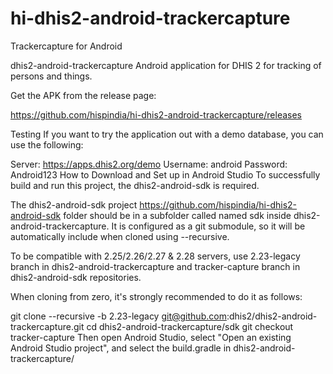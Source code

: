 # hi-dhis2-android-trackercapture
Trackercapture for Android

dhis2-android-trackercapture
Android application for DHIS 2 for tracking of persons and things.

Get the APK from the release page:

https://github.com/hispindia/hi-dhis2-android-trackercapture/releases

Testing
If you want to try the application out with a demo database, you can use the following:

Server: https://apps.dhis2.org/demo
Username: android
Password: Android123
How to Download and Set up in Android Studio
To successfully build and run this project, the dhis2-android-sdk is required.

The dhis2-android-sdk project https://github.com/hispindia/hi-dhis2-android-sdk folder should be in a subfolder called named sdk inside dhis2-android-trackercapture. It is configured as a git submodule, so it will be automatically include when cloned using --recursive.

To be compatible with 2.25/2.26/2.27 & 2.28 servers, use 2.23-legacy branch in dhis2-android-trackercapture and tracker-capture branch in dhis2-android-sdk repositories.

When cloning from zero, it's strongly recommended to do it as follows:

git clone --recursive -b 2.23-legacy git@github.com:dhis2/dhis2-android-trackercapture.git
cd dhis2-android-trackercapture/sdk
git checkout tracker-capture
Then open Android Studio, select "Open an existing Android Studio project", and select the build.gradle in dhis2-android-trackercapture/
